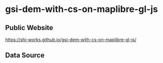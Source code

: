 # gsi-dem-with-cs-on-maplibre-gl-js
## Public Website
https://shi-works.github.io/gsi-dem-with-cs-on-maplibre-gl-js/

## Data Source

